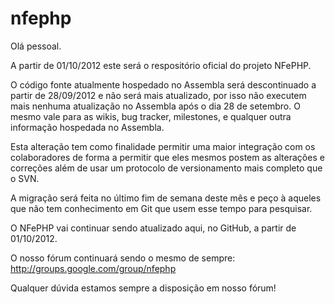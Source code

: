 nfephp
======

Olá pessoal.

A partir de 01/10/2012 este será o respositório oficial do projeto NFePHP.

O código fonte atualmente hospedado no Assembla será descontinuado a partir de 28/09/2012 e não será mais atualizado, por isso não executem mais nenhuma atualização no Assembla após o dia 28 de setembro. O mesmo vale para as wikis, bug tracker, milestones, e qualquer outra informação hospedada no Assembla.

Esta alteração tem como finalidade permitir uma maior integração com os colaboradores de forma a permitir que eles mesmos postem as alterações e correções além de usar um protocolo de versionamento mais completo que o SVN. 

A migração será feita no último fim de semana deste mês e peço à aqueles que não tem conhecimento em Git que usem esse tempo para pesquisar. 
 
O NFePHP vai continuar sendo atualizado aqui, no GitHub, a partir de 01/10/2012.

O nosso fórum continuará sendo o mesmo de sempre: http://groups.google.com/group/nfephp

Qualquer dúvida estamos sempre a disposição em nosso fórum!